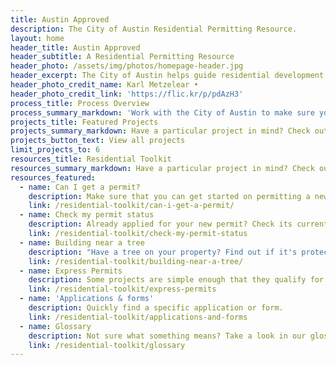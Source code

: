 ```yaml
---
title: Austin Approved
description: The City of Austin Residential Permitting Resource.
layout: home
header_title: Austin Approved
header_subtitle: A Residential Permitting Resource
header_photo: /assets/img/photos/homepage-header.jpg
header_excerpt: The City of Austin helps guide residential development to promote safe and sustainable growth.
header_photo_credit_name: Karl Metzelear •
header_photo_credit_link: 'https://flic.kr/p/pdAzH3'
process_title: Process Overview
process_summary_markdown: 'Work with the City of Austin to make sure your next building or renovation project is safe, sustainable, and permitted. There are five key steps to getting a permit. For more information, [check out our general process page](/projects/general-process/).'
projects_title: Featured Projects
projects_summary_markdown: Have a particular project in mind? Check out our detailed guides to permitting some common Austin residential projects.
projects_button_text: View all projects
limit_projects_to: 6
resources_title: Residential Toolkit
resources_summary_markdown: Have a particular project in mind? Check out our detailed guides to permitting some common Austin residential projects.
resources_featured:
  - name: Can I get a permit?
    description: Make sure that you can get started on permitting a new project with the City.
    link: /residential-toolkit/can-i-get-a-permit/
  - name: Check my permit status
    description: Already applied for your new permit? Check its current status.
    link: /residential-toolkit/check-my-permit-status
  - name: Building near a tree
    description: "Have a tree on your property? Find out if it's protected by the City of Austin."
    link: /residential-toolkit/building-near-a-tree/
  - name: Express Permits
    description: Some projects are simple enough that they qualify for express permits.
    link: /residential-toolkit/express-permits
  - name: 'Applications & forms'
    description: Quickly find a specific application or form.
    link: /residential-toolkit/applications-and-forms
  - name: Glossary
    description: Not sure what something means? Take a look in our glossary of terms.
    link: /residential-toolkit/glossary
---
```



